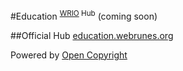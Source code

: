 #Education <sup>[WRIO](https://wrioos.com) Hub</sup>
(coming soon)

##Official Hub
[education.webrunes.org](https://education.webrunes.org)

Powered by [Open Copyright](https://opencopyright.wrioos.com)
